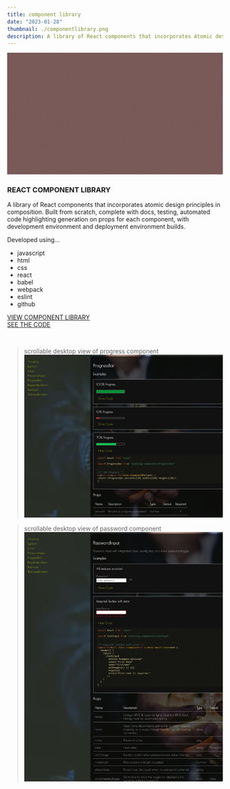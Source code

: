 ```yaml
---
title: component library
date: "2023-01-28"
thumbnail: ./componentlibrary.png
description: A library of React components that incorporates Atomic design principles in composition.
---
```


![Green](./webpagemock.gif)

### REACT COMPONENT LIBRARY

A library of React components that incorporates atomic design principles in composition. Built from scratch, complete with docs, testing, automated code highlighting generation on props for each component, with development environment and deployment environment builds.

Developed using...

- javascript
- html
- css
- react
- babel
- webpack
- eslint
- github

[VIEW COMPONENT LIBRARY](https://anaizing.github.io/anaizing-components/)
<br>
[SEE THE CODE](https://github.com/Anaizing/anaizing-components)

<br>

> scrollable desktop view of progress component
> ![Green](./progresscomponent.png)

> scrollable desktop view of password component
> ![Green](./passwordcomponent.png)
